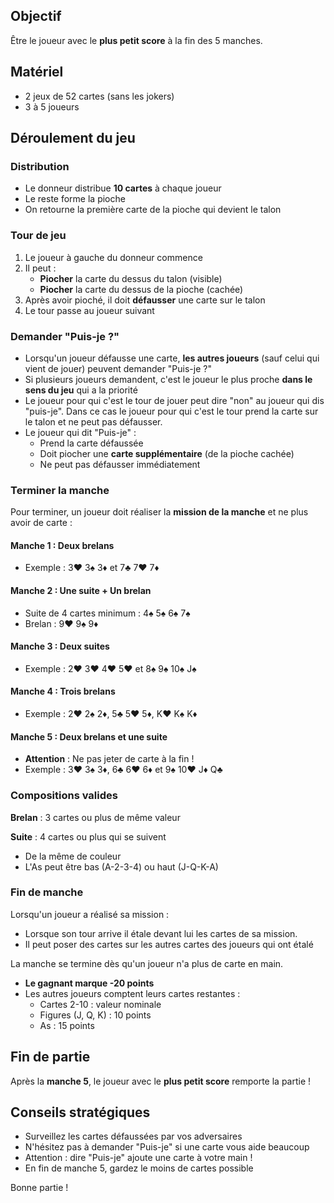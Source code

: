 ## Objectif
Être le joueur avec le **plus petit score** à la fin des 5 manches.

## Matériel
- 2 jeux de 52 cartes (sans les jokers)
- 3 à 5 joueurs

## Déroulement du jeu

### Distribution
- Le donneur distribue **10 cartes** à chaque joueur
- Le reste forme la pioche
- On retourne la première carte de la pioche qui devient le talon

### Tour de jeu
1. Le joueur à gauche du donneur commence
2. Il peut :
   - **Piocher** la carte du dessus du talon (visible)
   - **Piocher** la carte du dessus de la pioche (cachée)
3. Après avoir pioché, il doit **défausser** une carte sur le talon
4. Le tour passe au joueur suivant

### Demander "Puis-je ?"
- Lorsqu'un joueur défausse une carte, **les autres joueurs** (sauf celui qui vient de jouer) peuvent demander "Puis-je ?"
- Si plusieurs joueurs demandent, c'est le joueur le plus proche **dans le sens du jeu** qui a la priorité
- Le joueur pour qui c'est le tour de jouer peut dire "non" au joueur qui dis "puis-je". Dans ce cas le joueur pour qui c'est le tour prend la carte sur le talon et ne peut pas défausser.
- Le joueur qui dit "Puis-je" :
  - Prend la carte défaussée
  - Doit piocher une **carte supplémentaire** (de la pioche cachée)
  - Ne peut pas défausser immédiatement

### Terminer la manche

Pour terminer, un joueur doit réaliser la **mission de la manche** et ne plus avoir de carte :

#### Manche 1 : Deux brelans
- Exemple : 3♥ 3♠ 3♦ et 7♣ 7♥ 7♦

#### Manche 2 : Une suite + Un brelan
- Suite de 4 cartes minimum : 4♠ 5♠ 6♠ 7♠
- Brelan : 9♥ 9♠ 9♦

#### Manche 3 : Deux suites
- Exemple : 2♥ 3♥ 4♥ 5♥ et 8♠ 9♠ 10♠ J♠

#### Manche 4 : Trois brelans
- Exemple : 2♥ 2♠ 2♦, 5♣ 5♥ 5♦, K♥ K♠ K♦

#### Manche 5 : Deux brelans et une suite
- **Attention** : Ne pas jeter de carte à la fin !
- Exemple : 3♥ 3♠ 3♦, 6♣ 6♥ 6♦ et 9♠ 10♥ J♦ Q♣

### Compositions valides

**Brelan** : 3 cartes ou plus de même valeur

**Suite** : 4 cartes ou plus qui se suivent
- De la même de couleur
- L'As peut être bas (A-2-3-4) ou haut (J-Q-K-A)

### Fin de manche

Lorsqu'un joueur a réalisé sa mission :
- Lorsque son tour arrive il étale devant lui les cartes de sa mission.
- Il peut poser des cartes sur les autres cartes des joueurs qui ont étalé

La manche se termine dès qu'un joueur n'a plus de carte en main.

- **Le gagnant marque -20 points**
- Les autres joueurs comptent leurs cartes restantes :
  - Cartes 2-10 : valeur nominale
  - Figures (J, Q, K) : 10 points
  - As : 15 points

## Fin de partie

Après la **manche 5**, le joueur avec le **plus petit score** remporte la partie !

## Conseils stratégiques

- Surveillez les cartes défaussées par vos adversaires
- N'hésitez pas à demander "Puis-je" si une carte vous aide beaucoup
- Attention : dire "Puis-je" ajoute une carte à votre main !
- En fin de manche 5, gardez le moins de cartes possible

Bonne partie !
